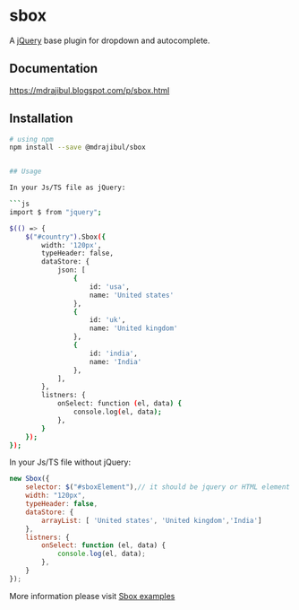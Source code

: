 # sbox

A [jQuery](https://github.com/mdrajibul/sbox) base plugin for dropdown and autocomplete.

## Documentation

<a href="https://mdrajibul.blogspot.com/p/sbox.html">https://mdrajibul.blogspot.com/p/sbox.html</a>

## Installation


```bash
# using npm
npm install --save @mdrajibul/sbox


## Usage

In your Js/TS file as jQuery:

```js
import $ from "jquery";

$(() => {
	$("#country").Sbox({ 
		width: '120px',
		typeHeader: false,
		dataStore: {
			json: [
				{
					id: 'usa',
					name: 'United states'
				},
				{
					id: 'uk',
					name: 'United kingdom'
				},
				{
					id: 'india',
					name: 'India'
				},
			],
		},
		listners: {
			onSelect: function (el, data) {
				console.log(el, data);
			},
		}
	});
});
```

In your Js/TS file without jQuery:

```js
new Sbox({ 
	selector: $("#sboxElement"),// it should be jquery or HTML element
	width: "120px",
	typeHeader: false,
	dataStore: {
		arrayList: [ 'United states', 'United kingdom','India']
	},
	listners: {
		onSelect: function (el, data) {
			console.log(el, data);
		},
	}
});
```
More information please visit <a href="https://mdrajibul.blogspot.com/p/sbox.html#examples">Sbox examples</a>